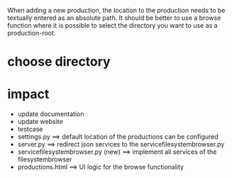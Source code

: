 When adding a new production, the location to the production needs to be textually entered as an absolute path. It should be better to use a browse function where it is possible to select the directory you want to use as a production-root.

# choose directory #

# impact #
  * update documentation
  * update website
  * testcase
  * settings.py ==> default location of the productions can be configured
  * server.py ==> redirect json services to the servicefilesystembrowser.py
  * servicefilesystembrowser.py (new) ==> implement all services of the filesystembrowser
  * productions.html ==> UI logic for the browse functionality